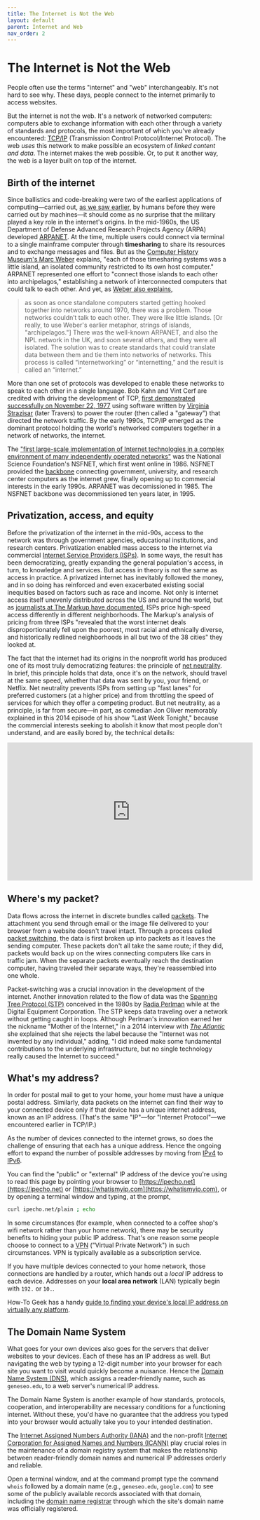 ```yaml
---
title: The Internet is Not the Web
layout: default
parent: Internet and Web
nav_order: 2
---
```


# The Internet is Not the Web

People often use the terms "internet" and "web" interchangeably. It's not hard to see why. These days, people connect to the internet primarily to access websites.

But the internet is not the web. It's a network of networked computers: computers able to exchange information with each other through a variety of standards and protocols, the most important of which you've already encountered: [TCP/IP](https://www.howtogeek.com/751880/the-foundation-of-the-internet-tcpip-turns-40/) (Transmission Control Protocol/Internet Protocol). The web *uses* this network to make possible an ecosystem of *linked content and data*. The internet makes the web possible. Or, to put it another way, the web is a layer built on top of the internet.

## Birth of the internet

Since ballistics and code-breaking were two of the earliest applications of computing&mdash;carried out, [as we saw earlier](/critical-digital-practices/mod-1/what), by humans before they were carried out by machines&mdash;it should come as no surprise that the military played a key role in the internet's origins. In the mid-1960s, the US Department of Defense Advanced Research Projects Agency (ARPA) developed [ARPANET](https://www.computerhope.com/jargon/a/arpanet.htm). At the time, multiple users could connect via terminal to a single mainframe computer through **timesharing** to share its resources and to exchange messages and files. But as the [Computer History Museum's Marc Weber](https://computerhistory.org/blog/history-of-the-future-october-29-1969-fifty-years-of-a-connected-world/) explains, "each of those timesharing systems was a little island, an isolated community restricted to its own host computer." ARPANET represented one effort to "connect those islands to each other into archipelagos," establishing a network of interconnected computers that could talk to each other. And yet, as [Weber also explains](https://computerhistory.org/blog/who-invented-which-internet/),

> as soon as once standalone computers started getting hooked together into networks around 1970, there was a problem. Those networks couldn’t talk to each other. They were like little islands. \[Or really, to use Weber's earlier metaphor, strings of islands, "archipelagos."\] There was the well-known ARPANET, and also the NPL network in the UK, and soon several others, and they were all isolated. The solution was to create standards that could translate data between them and tie them into networks of networks. This process is called “internetworking” or “internetting,” and the result is called an “internet.”

More than one set of protocols was developed to enable these networks to speak to each other in a single language. Bob Kahn and Vint Cerf are credited with driving the development of TCP, [first demonstrated successfully on November 22, 1977](https://computerhistory.org/blog/born-in-a-van-happy-40th-birthday-to-the-internet/) using software written by [Virginia Strazisar](https://www.computerhope.com/people/ginny_strazisar.htm) (later Travers) to power the router (then called a "gateway") that directed the network traffic. By the early 1990s, TCP/IP emerged as the dominant protocol holding the world's networked computers together in a network of networks, the internet.

The ["first large-scale implementation of Internet technologies in a complex environment of many independently operated networks"](https://www.nsf.gov/news/news_summ.jsp?cntn_id=103050) was the National Science Foundation's NSFNET, which first went online in 1986. NSFNET provided the [backbone](https://www.computerhope.com/jargon/b/backbone.htm) connecting government, university, and research center computers as the internet grew, finally opening up to commercial interests in the early 1990s. ARPANET was decomissioned in 1985. The NSFNET backbone was decommissioned ten years later, in 1995.

## Privatization, access, and equity

Before the privatization of the internet in the mid-90s, access to the network was through government agencies, educational institutions, and research centers. Privatization enabled mass access to the internet via commercial [Internet Service Providers (ISPs)](https://www.computerhope.com/jargon/i/isp.htm). In some ways, the result has been democratizing, greatly expanding the general population's access, in turn, to knowledge and services. But access in theory is not the same as access in practice. A privatized internet has inevitably followed the money, and in so doing has reinforced and even exacerbated existing social inequities based on factors such as race and income. Not only is internet access itself unevenly distributed across the US and around the world, but as [journalists at The Markup have documented](https://themarkup.org/still-loading/2023/05/11/see-the-neighborhoods-internet-providers-excluded-from-fast-internet), ISPs price high-speed access differently in different neighborhoods. The Markup's analysis of pricing from three ISPs "revealed that the worst internet deals disproportionately fell upon the poorest, most racial and ethnically diverse, and historically redlined neighborhoods in all but two of the 38 cities" they looked at.

The fact that the internet had its origins in the nonprofit world has produced one of its most truly democratizing features: the principle of [net neutrality](https://www.eff.org/issues/net-neutrality). In brief, this principle holds that data, once it's on the network, should travel at the same speed, whether that data was sent by you, your friend, or Netflix. Net neutrality prevents ISPs from setting up "fast lanes" for preferred customers (at a higher price) and from throttling the speed of services for which they offer a competing product. But net neutrality, as a principle, is far from secure&mdash;in part, as comedian Jon Oliver memorably explained in this 2014 episode of his show "Last Week Tonight," because the commercial interests seeking to abolish it know that most people don't understand, and are easily bored by, the technical details:

<iframe width="560" height="315" src="https://www.youtube.com/embed/fpbOEoRrHyU" title="YouTube video player" frameborder="0" allow="accelerometer; autoplay; clipboard-write; encrypted-media; gyroscope; picture-in-picture; web-share" allowfullscreen></iframe>

## Where's my packet?

Data flows across the internet in discrete bundles called [packets](https://www.howtogeek.com/797005/what-is-a-data-packet/). The attachment you send through email or the image file delivered to your browser from a website doesn't travel intact. Through a process called [packet switching](https://www.computerhope.com/jargon/p/packetsw.htm), the data is first broken up into packets as it leaves the sending computer. These packets don't all take the same route; if they did, packets would back up on the wires connecting computers like cars in traffic jam. When the separate packets eventually reach the destination computer, having traveled their separate ways, they're reassembled into one whole.

Packet-switching was a crucial innovation in the development of the internet. Another innovation related to the flow of data was the [Spanning Tree Protocol (STP)](https://en.wikipedia.org/wiki/Spanning_Tree_Protocol) conceived in the 1980s by [Radia Perlman](https://en.wikipedia.org/wiki/Radia_Perlman) while at the Digital Equipment Corporation. The STP keeps data traveling over a network without getting caught in loops. Although Perlman's innovation earned her the nickname "Mother of the Internet," in a 2014 interview with [*The Atlantic*](https://www.theatlantic.com/technology/archive/2014/03/radia-perlman-dont-call-me-the-mother-of-the-internet/284146/) she explained that she rejects the label because the "Internet was not invented by any individual," adding, "I did indeed make some fundamental contributions to the underlying infrastructure, but no single technology really caused the Internet to succeed." 

## What's my address?

In order for postal mail to get to your home, your home must have a unique postal address. Similarly, data packets on the internet can find their way to your connected device only if that device has a unique internet address, known as an IP address. (That's the same "IP"&mdash;for "Internet Protocol"&mdash;we encountered earlier in TCP/IP.)

As the number of devices connected to the internet grows, so does the challenge of ensuring that each has a unique address. Hence the ongoing effort to expand the number of possible addresses by moving from [IPv4](https://www.computerhope.com/jargon/i/ipv4.htm) to [IPv6](https://www.computerhope.com/jargon/i/ipv6.htm).

You can find the "public" or "external" IP address of the device you're using to read this page by pointing your browser to [https://ipecho.net](https://ipecho.net) or [https://whatismyip.com](https://whatismyip.com), or by opening a terminal window and typing, at the prompt, 

```zsh
curl ipecho.net/plain ; echo
```

In some circumstances (for example, when connected to a coffee shop's wifi network rather than your home network), there may be security benefits to hiding your public IP address. That's one reason some people choose to connect to a [VPN](https://www.computerhope.com/jargon/v/vpn.htm) ("Virtual Private Network") in such circumstances. VPN is typically available as a subscription service.

If you have multiple devices connected to your home network, those connections are handled by a router, which hands out a *local* IP address to each device. Addresses on your **local area network** (LAN)
typically begin with `192.` or `10.`.

How-To Geek has a handy [guide to finding your device's local IP address on virtually any platform](https://www.howtogeek.com/236838/how-to-find-any-devices-ip-address-mac-address-and-other-network-connection-details/).

## The Domain Name System

What goes for your own devices also goes for the servers that deliver websites to your devices. Each of these has an IP address as well. But navigating the web by typing a 12-digit number into your browser for each site you want to visit would quickly become a nuisance. Hence the [Domain Name System (DNS)](https://www.computerhope.com/jargon/d/dns.htm), which assigns a reader-friendly name, such as `geneseo.edu`, to a web server's numerical IP address. 

The Domain Name System is another example of how standards, protocols, cooperation, and interoperability are necessary conditions for a functioning internet. Without these, you'd have no guarantee that the address you typed into your browser would actually take you to your intended destination.

The [Internet Assigned Numbers Authority (IANA)](https://www.iana.org/) and the non-profit [Internet Corporation for Assigned Names and Numbers (ICANN)](https://www.icann.org/) play crucial roles in the maintenance of a domain registry system that makes the relationship between reader-friendly domain names and numerical IP addresses orderly and reliable. 

Open a terminal window, and at the command prompt type the command `whois` followed by a domain name (e.g., `geneseo.edu`, `google.com`) to see some of the publicly available records associated with that domain, including the [domain name registrar](https://www.computerhope.com/jargon/d/dom-name-regis.htm) through which the site's domain name was officially registered.